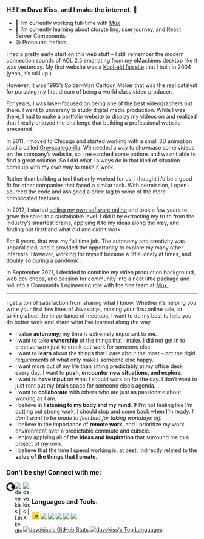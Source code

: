 ### Hi! I'm Dave Kiss, and I make the internet. 👋

- 🔭  I’m currently working full-time with [Mux](https://mux.com)
- 🌱  I’m currently learning about storytelling, user journey, and React Server Components
- 😄 Pronouns: he/him

I had a pretty early start on this web stuff – I still remember the modem connection sounds of AOL 2.5 emanating from my eMachines desktop like it was yesterday. My first website was a [Kool-aid fan site](http://angelfire.com/oh5/koolaid) that I built in 2004 (yeah, it’s still up.)

However, it was 1995’s Spider-Man Cartoon Maker that was the real catalyst for pursuing my first dream of being a world class video producer.

For years, I was laser-focused on being one of the best videographers out there. I went to university to study digital media production. While I was there, I had to make a portfolio website to display my videos on and realized that I really enjoyed the challenge that building a professional website presented.

In 2011, I moved to Chicago and started working with a small 3D animation studio called [Greyscalegorilla](https://greyscalegorilla.com). We needed a way to showcase some videos on the company’s website, so I researched some options and wasn’t able to find a great solution. So I did what I always do in that kind of situation – come up with my own way to make it work.

Rather than building a tool that only worked for us, I thought it’d be a good fit for other companies that faced a similar task. With permission, I open-sourced the code and assigned a price tag to some of the more complicated features.

In 2012, I started [selling my own software online](https://vimeography.com) and took a few years to grow the sales to a sustainable level. I did it by extracting my truth from the industry’s smartest brains, applying it to my ideas along the way, and finding out firsthand what did and didn’t work.

For 8 years, that was my full time job. The autonomy and creativity was unparalleled, and it provided the opportunity to explore my many other interests. However, working for myself became a little lonely at times, and doubly so during a pandemic.

In September 2021, I decided to combine my video production background, web dev chops, and passion for community into a neat little package and roll into a Community Engineering role with the fine team at [Mux.](https://mux.com)

---

I get a ton of satisfaction from sharing what I know. Whether it’s helping you write your first few lines of Javascript, making your first online sale, or talking about the importance of meetups, I want to do my best to help you do better work and share what I’ve learned along the way.

- I value **autonomy**; my time is extremely important to me.
- I want to take **ownership** of the things that I make. I did not get in to creative work just to crank out work for someone else.
- I want to **learn** about the things that I care about the most – not the rigid requirements of what only makes someone else happy.
- I want more out of my life than sitting predictably at my office desk every day. I want to **push, encounter new situations, and explore**.
- I want to **have input** on what I should work on for the day. I don’t want to just rent out my brain space for someone else’s agenda.
- I want to **collaborate** with others who are just as passionate about working as I am.
- I believe in **listening to my body and my mind**. If I’m not feeling like I’m putting out strong work, I should stop and come back when I’m ready. _I don’t want to be made to feel bad for taking workdays off._
- I believe in the importance of **remote work**, and I prioritize my work environment over a predictable commute and cubicle.
- I enjoy applying all of the **ideas and inspiration** that surround me to a project of my own.
- I believe that the time I spend working is, at best, indirectly related to the **value of the things that I create**.

### Don't be shy! Connect with me:

[<img align="left" alt="https://davekiss.com" width="22px" src="https://raw.githubusercontent.com/iconic/open-iconic/master/svg/globe.svg" />][website]
[<img align="left" alt="davekiss | LinkedIn" width="22px" src="https://cdn.jsdelivr.net/npm/simple-icons@v3/icons/linkedin.svg" />][linkedin]
[<img align="left" alt="davekiss | X" width="22px" src="https://cdn.jsdelivr.net/npm/simple-icons@v3/icons/twitter.svg" />][twix]

<br />

### Languages and Tools:

<code><img height="20" src="https://raw.githubusercontent.com/github/explore/80688e429a7d4ef2fca1e82350fe8e3517d3494d/topics/javascript/javascript.png"></code>
<code><img height="20" src="https://www.vectorlogo.zone/logos/typescriptlang/typescriptlang-icon.svg"></code>
<code><img height="20" src="https://www.vectorlogo.zone/logos/reactjs/reactjs-icon.svg"></code>
<code><img height="20" src="https://www.vectorlogo.zone/logos/graphql/graphql-icon.svg"></code>
<code><img height="20" src="https://www.vectorlogo.zone/logos/nodejs/nodejs-icon.svg"></code> 
<code><img height="20" src="https://www.vectorlogo.zone/logos/amazon_aws/amazon_aws-icon.svg"></code>

<a target=_blank href="https://github.com/davekiss">
  <img align="center" alt="davekiss's GitHub Stats" src="https://github-readme-stats-beige-pi.vercel.app/api?username=davekiss&show_icons=true&hide_border=true&count_private=true"/>
</a>
<a target=_blank href="https://github.com/davekiss">
  <img align="center" alt="davekiss's Top Languages" src="https://github-readme-stats-beige-pi.vercel.app/api/top-langs/?username=davekiss&layout=compact"/>
</a>

[website]: https://davekiss.com/
[twix]: https://x.com/davekiss
[linkedin]: https://linkedin.com/in/davekiss
